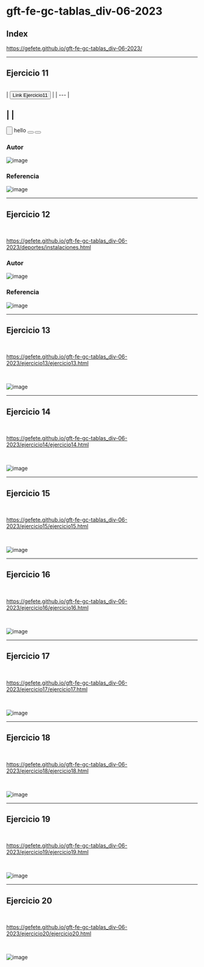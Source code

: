 # gft-fe-gc-tablas_div-06-2023
## Index

https://gefete.github.io/gft-fe-gc-tablas_div-06-2023/
<hr>

## Ejercicio 11

<br>
| <a href="[URL](https://gefete.github.io/gft-fe-gc-tablas_div-06-2023/deportes/donde2.html)" target="_blank"><button>Link Ejercicio11</button></a> |
| --- |

|  |
---

<input type ="button">
hello
</input>
<button type="button"></button>
</input>



<button type="button">
<!--<a href="https://gefete.github.io/gft-fe-gc-tablas_div-06-2023/deportes/donde2.html">-->
</button>
<br>

### Autor
![image](https://github.com/Gefete/gft-fe-gc-tablas_div-06-2023/assets/84667512/44045a60-c305-474a-90c0-27b4ce495fca)

### Referencia
![image](https://github.com/Gefete/gft-fe-gc-tablas_div-06-2023/assets/84667512/00e4500e-cf56-4735-a05c-0028cdc49809)

<hr>

## Ejercicio 12
<br> 

https://gefete.github.io/gft-fe-gc-tablas_div-06-2023/deportes/instalaciones.html


### Autor
![image](https://github.com/Gefete/gft-fe-gc-tablas_div-06-2023/assets/84667512/80b15611-5bfb-4256-af40-9b93aeb62409)

### Referencia
![image](https://github.com/Gefete/gft-fe-gc-tablas_div-06-2023/assets/84667512/3a731090-b495-4015-9ed6-7bf055966a74)

<hr>


## Ejercicio 13

<br> 

https://gefete.github.io/gft-fe-gc-tablas_div-06-2023/ejercicio13/ejercicio13.html

<br> 

![image](https://github.com/Gefete/gft-fe-gc-tablas_div-06-2023/assets/84667512/a7c01c5c-0c86-46a2-b8af-6ba82e61db1f)

<hr> 

## Ejercicio 14

<br> 

https://gefete.github.io/gft-fe-gc-tablas_div-06-2023/ejercicio14/ejercicio14.html

<br>

![image](https://github.com/Gefete/gft-fe-gc-tablas_div-06-2023/assets/84667512/071d695b-36bf-494a-9340-bd0287f58348)

 <hr> 
 
## Ejercicio 15

 <br> 
 
https://gefete.github.io/gft-fe-gc-tablas_div-06-2023/ejercicio15/ejercicio15.html

 <br> 
 
![image](https://github.com/Gefete/gft-fe-gc-tablas_div-06-2023/assets/84667512/7728dc33-bb1a-40ef-bbc2-a00239d85182)

 <hr>
 
## Ejercicio 16

<br>

https://gefete.github.io/gft-fe-gc-tablas_div-06-2023/ejercicio16/ejercicio16.html

 <br> 
 
![image](https://github.com/Gefete/gft-fe-gc-tablas_div-06-2023/assets/84667512/b7be0319-1e4d-4d6a-b654-b4d64b410495)

 <hr> 
 
## Ejercicio 17

 <br> 
 
https://gefete.github.io/gft-fe-gc-tablas_div-06-2023/ejercicio17/ejercicio17.html

 <br> 
 
![image](https://github.com/Gefete/gft-fe-gc-tablas_div-06-2023/assets/84667512/b82fe1c2-0cf1-4420-a2e1-3ae9f1e2470d)

 <hr> 
 
## Ejercicio 18

 <br> 
 
https://gefete.github.io/gft-fe-gc-tablas_div-06-2023/ejercicio18/ejercicio18.html

 <br> 
 
![image](https://github.com/Gefete/gft-fe-gc-tablas_div-06-2023/assets/84667512/06f0d859-2a9f-45e5-8100-f2e1eb2d4373)

 <hr> 
 
## Ejercicio 19

 <br> 
 
https://gefete.github.io/gft-fe-gc-tablas_div-06-2023/ejercicio19/ejercicio19.html

 <br> 
 
![image](https://github.com/Gefete/gft-fe-gc-tablas_div-06-2023/assets/84667512/646c0543-2bbd-4ddd-a0ce-4e4dfd33179e)

 <hr> 
 
## Ejercicio 20

 <br> 
 
https://gefete.github.io/gft-fe-gc-tablas_div-06-2023/ejercicio20/ejercicio20.html

 <br> 
 
![image](https://github.com/Gefete/gft-fe-gc-tablas_div-06-2023/assets/84667512/740e991d-f58f-47f2-9457-3220e9ae0a28)
